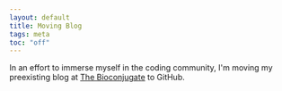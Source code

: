 ```yaml
---
layout: default
title: Moving Blog
tags: meta
toc: "off"
---
```


In an effort to immerse myself in the coding community, I'm moving my preexisting blog at [The Bioconjugate](https://bioconjugate.blog) to GitHub. 
